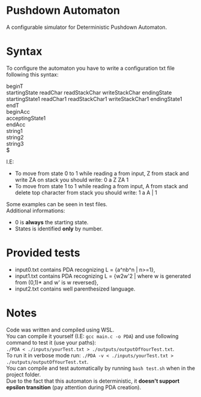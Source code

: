 # Pushdown Automaton
A configurable simulator for Deterministic Pushdown Automaton.

# Syntax
To configure the automaton you have to write a configuration txt file following this syntax:

beginT<br>
startingState readChar readStackChar writeStackChar endingState<br>
startingState1 readChar1 readStackChar1 writeStackChar1 endingState1<br>
endT<br>
beginAcc<br>
acceptingState1<br>
endAcc<br>
string1<br>
string2<br>
string3<br>
$<br>

I.E: 
- To move from state 0 to 1 while reading a from input, Z from stack and write ZA on stack you should write: 0 a Z ZA 1
- To move from state 1 to 1 while reading a from input, A from stack and delete top character from stack you should write: 1 a A | 1
<!-- -->
Some examples can be seen in test files.<br>
Additional informations:<br>
- 0 is **always** the starting state.<br>
- States is identified **only** by number.

# Provided tests
- input0.txt contains PDA recognizing L = {a^nb^n | n>=1},
- input1.txt contains PDA recognizing L = {w2w'2 | where w is generated from (0,1)* and w' is w reversed},
- input2.txt contains well parenthesized language.

# Notes
Code was written and compiled using WSL.<br>
You can compile it yourself (I.E: `gcc main.c -o PDA`) and use following command to test it (use your paths):<br>
`./PDA < ./inputs/yourTest.txt > ./outputs/outputOfYourTest.txt`.<br>
To run it in verbose mode run: `./PDA -v < ./inputs/yourTest.txt > ./outputs/outputOfYourTest.txt`.<br>
You can compile and test automatically by running `bash test.sh` when in the project folder.<br>
Due to the fact that this automaton is deterministic, it **doesn't support epsilon transition** (pay attention during PDA creation).
